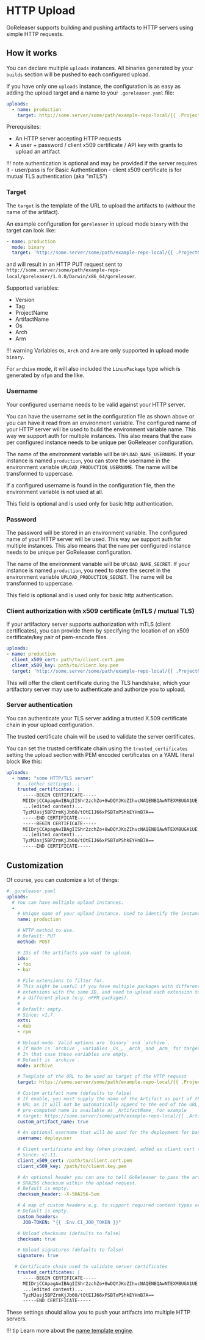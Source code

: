 # HTTP Upload

GoReleaser supports building and pushing artifacts to HTTP servers using simple
HTTP requests.

## How it works

You can declare multiple `uploads` instances. All binaries generated by your
`builds` section will be pushed to each configured upload.

If you have only one `uploads` instance, the configuration is as easy as adding
the upload target and a name to your `.goreleaser.yaml` file:

```yaml
uploads:
  - name: production
    target: http://some.server/some/path/example-repo-local/{{ .ProjectName }}/{{ .Version }}/
```

Prerequisites:

- An HTTP server accepting HTTP requests
- A user + password / client x509 certificate / API key with grants to upload an artifact

!!! note
    authentication is optional and may be provided if the server requires it
    - user/pass is for Basic Authentication
    - client x509 certificate is for mutual TLS authentication (aka "mTLS")

### Target

The `target` is the template of the URL to upload the artifacts to (_without_ the name of the artifact).

An example configuration for `goreleaser` in upload mode `binary` with the target can look like:

```yaml
- name: production
  mode: binary
  target: 'http://some.server/some/path/example-repo-local/{{ .ProjectName }}/{{ .Version }}/{{ .Os }}/{{ .Arch }}{{ if .Arm }}{{ .Arm }}{{ end }}'
```

and will result in an HTTP PUT request sent to
`http://some.server/some/path/example-repo-local/goreleaser/1.0.0/Darwin/x86_64/goreleaser`.

Supported variables:

- Version
- Tag
- ProjectName
- ArtifactName
- Os
- Arch
- Arm

!!! warning
    Variables `Os`, `Arch` and `Arm` are only supported in upload mode `binary`.

For `archive` mode, it will also included the `LinuxPackage` type which is
generated by `nfpm` and the like.

### Username

Your configured username needs to be valid against your HTTP server.

You can have the username set in the configuration file as shown above
or you can have it read from an environment variable.
The configured name of your HTTP server will be used to build the environment
variable name.
This way we support auth for multiple instances.
This also means that the `name` per configured instance needs to be unique
per GoReleaser configuration.

The name of the environment variable will be `UPLOAD_NAME_USERNAME`.
If your instance is named `production`, you can store the username in the
environment variable `UPLOAD_PRODUCTION_USERNAME`.
The name will be transformed to uppercase.

If a configured username is found in the configuration file, then the
environment variable is not used at all.

This field is optional and is used only for basic http authentication.

### Password

The password will be stored in an environment variable.
The configured name of your HTTP server will be used.
This way we support auth for multiple instances.
This also means that the `name` per configured instance needs to be unique
per GoReleaser configuration.

The name of the environment variable will be `UPLOAD_NAME_SECRET`.
If your instance is named `production`, you need to store the secret in the
environment variable `UPLOAD_PRODUCTION_SECRET`.
The name will be transformed to uppercase.

This field is optional and is used only for basic http authentication.

### Client authorization with x509 certificate (mTLS / mutual TLS)

If your artifactory server supports authorization with mTLS (client
certificates), you can provide them by specifying the location of an x509
certificate/key pair of pem-encode files.

```yaml
uploads:
- name: production
  client_x509_cert: path/to/client.cert.pem
  client_x509_key: path/to/client.key.pem
  target: 'http://some.server/some/path/example-repo-local/{{ .ProjectName }}/{{ .Version }}/{{ .Os }}/{{ .Arch }}{{ if .Arm }}{{ .Arm }}{{ end }}'
```

This will offer the client certificate during the TLS handshake, which your artifactory server may use to authenticate
and authorize you to upload.

### Server authentication

You can authenticate your TLS server adding a trusted X.509 certificate chain in
your upload configuration.

The trusted certificate chain will be used to validate the server certificates.

You can set the trusted certificate chain using the `trusted_certificates`
setting the upload section with PEM encoded certificates on a YAML literal block
like this:

```yaml
uploads:
  - name: "some HTTP/TLS server"
    #...(other settings)...
    trusted_certificates: |
      -----BEGIN CERTIFICATE-----
      MIIDrjCCApagAwIBAgIIShr2zchZo+8wDQYJKoZIhvcNAQENBQAwNTEXMBUGA1UE
      ...(edited content)...
      TyzMJasj5BPZrmKjJb6O/tOtEIJ66xPSBTxPShkEYHnB7A==
      -----END CERTIFICATE-----
      -----BEGIN CERTIFICATE-----
      MIIDrjCCApagAwIBAgIIShr2zchZo+8wDQYJKoZIhvcNAQENBQAwNTEXMBUGA1UE
      ...(edited content)...
      TyzMJasj5BPZrmKjJb6O/tOtEIJ66xPSBTxPShkEYHnB7A==
      -----END CERTIFICATE-----
```

## Customization

Of course, you can customize a lot of things:

```yaml
# .goreleaser.yaml
uploads:
  # You can have multiple upload instances.
  -
    # Unique name of your upload instance. Used to identify the instance.
    name: production

    # HTTP method to use.
    # Default: PUT
    method: POST

    # IDs of the artifacts you want to upload.
    ids:
    - foo
    - bar

    # File extensions to filter for.
    # This might be useful if you have multiple packages with different
    # extensions with the same ID, and need to upload each extension to
    # a different place (e.g. nFPM packages).
    #
    # Default: empty.
    # Since: v1.7.
    exts:
    - deb
    - rpm

    # Upload mode. Valid options are `binary` and `archive`.
    # If mode is `archive`, variables _Os_, _Arch_ and _Arm_ for target name are not supported.
    # In that case these variables are empty.
    # Default is `archive`.
    mode: archive

    # Template of the URL to be used as target of the HTTP request
    target: https://some.server/some/path/example-repo-local/{{ .ProjectName }}/{{ .Version }}/

    # Custom artifact name (defaults to false)
    # If enable, you must supply the name of the Artifact as part of the Target
    # URL as it will not be automatically append to the end of the URL, its
    # pre-computed name is available as _ArtifactName_ for example
    # target: https://some.server/some/path/example-repo-local/{{ .ArtifactName }};deb.distribution=xenial
    custom_artifact_name: true

    # An optional username that will be used for the deployment for basic authn
    username: deployuser

    # Client certificate and key (when provided, added as client cert to TLS connections)
    # Since: v1.11.
    client_x509_cert: /path/to/client.cert.pem
    client_x509_key: /path/to/client.key.pem

    # An optional header you can use to tell GoReleaser to pass the artifact's
    # SHA256 checksum within the upload request.
    # Default is empty.
    checksum_header: -X-SHA256-Sum

    # A map of custom headers e.g. to support required content types or auth schemes.
    # Default is empty.
    custom_headers:
      JOB-TOKEN: "{{ .Env.CI_JOB_TOKEN }}"

    # Upload checksums (defaults to false)
    checksum: true

    # Upload signatures (defaults to false)
    signature: true

   # Certificate chain used to validate server certificates
    trusted_certificates: |
      -----BEGIN CERTIFICATE-----
      MIIDrjCCApagAwIBAgIIShr2zchZo+8wDQYJKoZIhvcNAQENBQAwNTEXMBUGA1UE
      ...(edited content)...
      TyzMJasj5BPZrmKjJb6O/tOtEIJ66xPSBTxPShkEYHnB7A==
      -----END CERTIFICATE-----
```

These settings should allow you to push your artifacts into multiple HTTP
servers.

!!! tip
    Learn more about the [name template engine](/customization/templates/).
